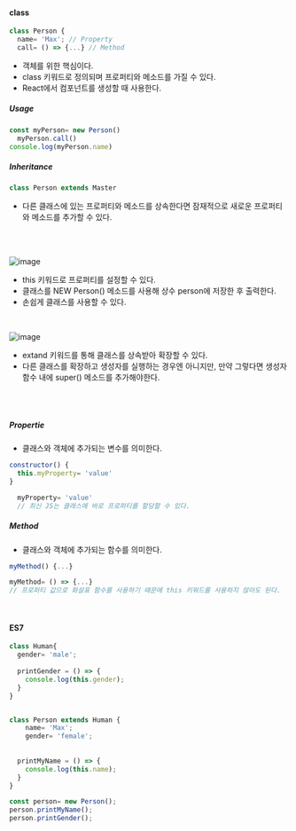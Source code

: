 #### class
```JavaScript
class Person {
  name= 'Max'; // Property
  call= () => {...} // Method
```
- 객체를 위한 핵심이다.
- class 키워드로 정의되며 프로퍼티와 메소드를 가질 수 있다.
- React에서 컴포넌트를 생성할 때 사용한다.

##### Usage
```JavaScript
const myPerson= new Person()
  myPerson.call()
console.log(myPerson.name)
```
##### Inheritance
```JavaScript
class Person extends Master
```
- 다른 클래스에 있는 프로퍼티와 메소드를 상속한다면 잠재적으로 새로운 프로퍼티와 메소드를 추가할 수 있다.

<br>
<br>

![image](https://user-images.githubusercontent.com/79950504/181182238-a93c7ca5-483e-4368-b558-ccb94205e236.png)
- this 키워드로 프로퍼티를 설정할 수 있다. 
- 클래스를 NEW Person() 메소드를 사용해 상수 person에 저장한 후 출력한다.
- 손쉽게 클래스를 사용할 수 있다.

<br>

![image](https://user-images.githubusercontent.com/79950504/181182979-a50b818d-3ad7-4d9c-84b2-98aecfdf1bb1.png)
- extand 키워드를 통해 클래스를 상속받아 확장할 수 있다.
- 다른 클래스를 확장하고 생성자를 실행하는 경우엔 아니지만, 만약 그렇다면 생성자 함수 내에 super() 메소드를 추가해야한다.

<br>
<br>

##### Propertie
- 클래스와 객체에 추가되는 변수를 의미한다.
```JavaScript
constructor() {
  this.myProperty= 'value'
}
```
```JavaScript
  myProperty= 'value'
  // 최신 JS는 클래스에 바로 프로퍼티를 할당할 수 있다.
```


##### Method
- 클래스와 객체에 추가되는 함수를 의미한다.
```JavaScript
myMethod() {...}
```
```JavaScript
myMethod= () => {...}
// 프로퍼티 값으로 화살표 함수를 사용하기 때문에 this 키워드를 사용하지 않아도 된다.
```


<br>

#### ES7
```JavaScript
class Human{
  gender= 'male';
 
  printGender = () => {
    console.log(this.gender);
  }
}


class Person extends Human {
    name= 'Max';
    gender= 'female';
  
  
  printMyName = () => {
    console.log(this.name);
  }
}

const person= new Person();
person.printMyName();
person.printGender();
```



